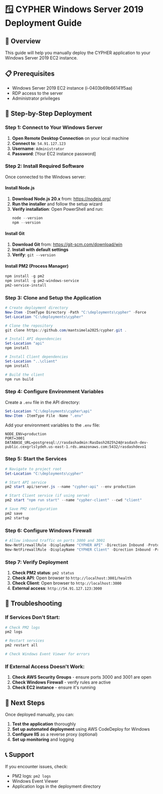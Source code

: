 # 🪟 CYPHER Windows Server 2019 Deployment Guide

## 🎯 Overview
This guide will help you manually deploy the CYPHER application to your Windows Server 2019 EC2 instance.

## 📋 Prerequisites
- Windows Server 2019 EC2 instance (i-0403b69b66141f5aa)
- RDP access to the server
- Administrator privileges

## 🚀 Step-by-Step Deployment

### Step 1: Connect to Your Windows Server
1. **Open Remote Desktop Connection** on your local machine
2. **Connect to**: `54.91.127.123`
3. **Username**: `Administrator`
4. **Password**: [Your EC2 instance password]

### Step 2: Install Required Software
Once connected to the Windows server:

#### Install Node.js
1. **Download Node.js 20.x** from: https://nodejs.org/
2. **Run the installer** and follow the setup wizard
3. **Verify installation**: Open PowerShell and run:
   ```powershell
   node --version
   npm --version
   ```

#### Install Git
1. **Download Git** from: https://git-scm.com/download/win
2. **Install with default settings**
3. **Verify**: `git --version`

#### Install PM2 (Process Manager)
```powershell
npm install -g pm2
npm install -g pm2-windows-service
pm2-service-install
```

### Step 3: Clone and Setup the Application
```powershell
# Create deployment directory
New-Item -ItemType Directory -Path "C:\deployments\cypher" -Force
Set-Location "C:\deployments\cypher"

# Clone the repository
git clone https://github.com/mantsimela2025/cypher.git .

# Install API dependencies
Set-Location "api"
npm install

# Install Client dependencies
Set-Location "..\client"
npm install

# Build the client
npm run build
```

### Step 4: Configure Environment Variables
Create a `.env` file in the API directory:
```powershell
Set-Location "C:\deployments\cypher\api"
New-Item -ItemType File -Name ".env"
```

Add your environment variables to the `.env` file:
```
NODE_ENV=production
PORT=3001
DATABASE_URL=postgresql://rasdashadmin:RasDash2025%24@rasdash-dev-public.cexgrlslydeh.us-east-1.rds.amazonaws.com:5432/rasdashdevo1
```

### Step 5: Start the Services
```powershell
# Navigate to project root
Set-Location "C:\deployments\cypher"

# Start API service
pm2 start api/server.js --name "cypher-api" --env production

# Start Client service (if using serve)
pm2 start "npm run start" --name "cypher-client" --cwd "client"

# Save PM2 configuration
pm2 save
pm2 startup
```

### Step 6: Configure Windows Firewall
```powershell
# Allow inbound traffic on ports 3000 and 3001
New-NetFirewallRule -DisplayName "CYPHER API" -Direction Inbound -Protocol TCP -LocalPort 3001 -Action Allow
New-NetFirewallRule -DisplayName "CYPHER Client" -Direction Inbound -Protocol TCP -LocalPort 3000 -Action Allow
```

### Step 7: Verify Deployment
1. **Check PM2 status**: `pm2 status`
2. **Check API**: Open browser to `http://localhost:3001/health`
3. **Check Client**: Open browser to `http://localhost:3000`
4. **External access**: `http://54.91.127.123:3000`

## 🔧 Troubleshooting

### If Services Don't Start:
```powershell
# Check PM2 logs
pm2 logs

# Restart services
pm2 restart all

# Check Windows Event Viewer for errors
```

### If External Access Doesn't Work:
1. **Check AWS Security Groups** - ensure ports 3000 and 3001 are open
2. **Check Windows Firewall** - verify rules are active
3. **Check EC2 instance** - ensure it's running

## 🎯 Next Steps
Once deployed manually, you can:
1. **Test the application** thoroughly
2. **Set up automated deployment** using AWS CodeDeploy for Windows
3. **Configure IIS** as a reverse proxy (optional)
4. **Set up monitoring** and logging

## 📞 Support
If you encounter issues, check:
- PM2 logs: `pm2 logs`
- Windows Event Viewer
- Application logs in the deployment directory

